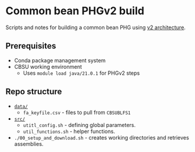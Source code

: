 # Common bean PHGv2 build
Scripts and notes for building a common bean PHG using [v2 architecture](https://github.com/maize-genetics/phg_v2).

## Prerequisites
* Conda package management system
* CBSU working environment
  + Uses `module load java/21.0.1` for PHGv2 steps

## Repo structure
* [`data/`](data)
  + `fa_keyfile.csv` - files to pull from `CBSUBLFS1`
* [`src/`](src)
  + `utitl_config.sh` - defining global parameters.
  + `util_functions.sh` - helper functions.
* `./00_setup_and_download.sh` - creates working directories and retrieves assemblies.
